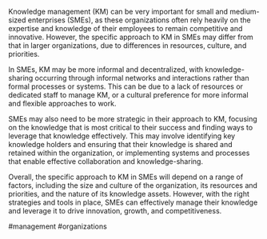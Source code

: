 Knowledge management (KM) can be very important for small and medium-sized enterprises (SMEs), as these organizations often rely heavily on the expertise and knowledge of their employees to remain competitive and innovative. However, the specific approach to KM in SMEs may differ from that in larger organizations, due to differences in resources, culture, and priorities.

In SMEs, KM may be more informal and decentralized, with knowledge-sharing occurring through informal networks and interactions rather than formal processes or systems. This can be due to a lack of resources or dedicated staff to manage KM, or a cultural preference for more informal and flexible approaches to work.

SMEs may also need to be more strategic in their approach to KM, focusing on the knowledge that is most critical to their success and finding ways to leverage that knowledge effectively. This may involve identifying key knowledge holders and ensuring that their knowledge is shared and retained within the organization, or implementing systems and processes that enable effective collaboration and knowledge-sharing.

Overall, the specific approach to KM in SMEs will depend on a range of factors, including the size and culture of the organization, its resources and priorities, and the nature of its knowledge assets. However, with the right strategies and tools in place, SMEs can effectively manage their knowledge and leverage it to drive innovation, growth, and competitiveness.

<!-- Keywords -->
#management #organizations
<!-- /Keywords -->
